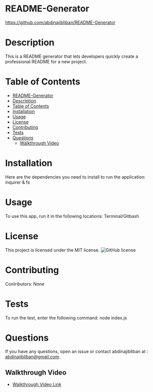 

# README-Generator
https://github.com/abdinajibliban/README-Generator
# Description
This is a README generator that lets developers quickly create a professional README for a new project. 
# Table of Contents 
- [README-Generator](#readme-generator)
- [Description](#description)
- [Table of Contents](#table-of-contents)
- [Installation](#installation)
- [Usage](#usage)
- [License](#license)
- [Contributing](#contributing)
- [Tests](#tests)
- [Questions](#questions)
  - [Walkthrough Video](#walkthrough-video)
# Installation
Here are the dependencies you need to install to run the application: inquirer & fs
# Usage
To use this app, run it in the following locations: Terminal/Gitbash
# License
This project is licensed under the MIT license. 
![GitHub license](https://img.shields.io/badge/license-MIT-blue.svg)
# Contributing
​Contributors: None
# Tests
To run the test, enter the following command: node index.js
# Questions
If you have any questions, open an issue or contact abdinajibliban at : abdinajibliban@gmail.com.
## Walkthrough Video
* [Walkthrough Video Link](https://www.youtube.com/watch?v=2DCrVyRiCeg)
